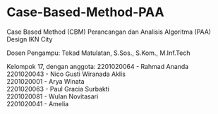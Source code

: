 # Case-Based-Method-PAA
 Case Based Method (CBM) Perancangan dan Analisis Algoritma (PAA) Design IKN City 

 Dosen Pengampu: Tekad Matulatan, S.Sos., S.Kom., M.Inf.Tech

 Kelompok 17, dengan anggota:
 2201020064 - Rahmad Ananda <br>
 2201020043 - Nico Gusti Wiranada Aklis <br>
 2201020001 - Arya Winata <br>
 2201020063 - Paul Gracia Surbakti <br>
 2201020081 - Wulan Novitasari <br>
 2201020041 - Amelia
